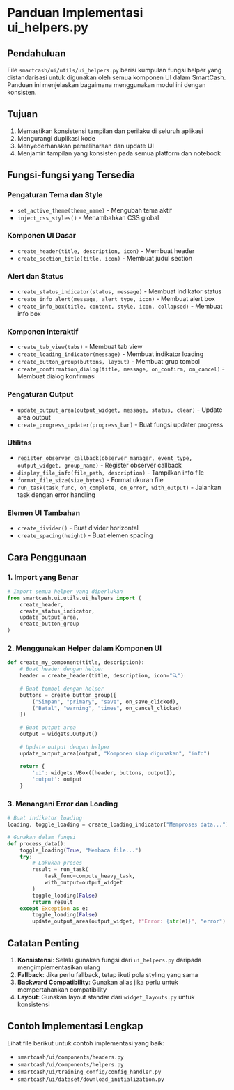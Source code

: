 # Panduan Implementasi ui_helpers.py

## Pendahuluan
File `smartcash/ui/utils/ui_helpers.py` berisi kumpulan fungsi helper yang distandarisasi untuk digunakan oleh semua komponen UI dalam SmartCash. Panduan ini menjelaskan bagaimana menggunakan modul ini dengan konsisten.

## Tujuan
1. Memastikan konsistensi tampilan dan perilaku di seluruh aplikasi
2. Mengurangi duplikasi kode
3. Menyederhanakan pemeliharaan dan update UI
4. Menjamin tampilan yang konsisten pada semua platform dan notebook

## Fungsi-fungsi yang Tersedia

### Pengaturan Tema dan Style
- `set_active_theme(theme_name)` - Mengubah tema aktif
- `inject_css_styles()` - Menambahkan CSS global

### Komponen UI Dasar
- `create_header(title, description, icon)` - Membuat header
- `create_section_title(title, icon)` - Membuat judul section

### Alert dan Status
- `create_status_indicator(status, message)` - Membuat indikator status
- `create_info_alert(message, alert_type, icon)` - Membuat alert box
- `create_info_box(title, content, style, icon, collapsed)` - Membuat info box

### Komponen Interaktif
- `create_tab_view(tabs)` - Membuat tab view
- `create_loading_indicator(message)` - Membuat indikator loading
- `create_button_group(buttons, layout)` - Membuat grup tombol
- `create_confirmation_dialog(title, message, on_confirm, on_cancel)` - Membuat dialog konfirmasi

### Pengaturan Output
- `update_output_area(output_widget, message, status, clear)` - Update area output
- `create_progress_updater(progress_bar)` - Buat fungsi updater progress

### Utilitas
- `register_observer_callback(observer_manager, event_type, output_widget, group_name)` - Register observer callback
- `display_file_info(file_path, description)` - Tampilkan info file
- `format_file_size(size_bytes)` - Format ukuran file
- `run_task(task_func, on_complete, on_error, with_output)` - Jalankan task dengan error handling

### Elemen UI Tambahan
- `create_divider()` - Buat divider horizontal
- `create_spacing(height)` - Buat elemen spacing

## Cara Penggunaan

### 1. Import yang Benar

```python
# Import semua helper yang diperlukan
from smartcash.ui.utils.ui_helpers import (
    create_header,
    create_status_indicator,
    update_output_area,
    create_button_group
)
```

### 2. Menggunakan Helper dalam Komponen UI

```python
def create_my_component(title, description):
    # Buat header dengan helper
    header = create_header(title, description, icon="🔍")
    
    # Buat tombol dengan helper
    buttons = create_button_group([
        ("Simpan", "primary", "save", on_save_clicked),
        ("Batal", "warning", "times", on_cancel_clicked)
    ])
    
    # Buat output area
    output = widgets.Output()
    
    # Update output dengan helper
    update_output_area(output, "Komponen siap digunakan", "info")
    
    return {
        'ui': widgets.VBox([header, buttons, output]),
        'output': output
    }
```

### 3. Menangani Error dan Loading

```python
# Buat indikator loading
loading, toggle_loading = create_loading_indicator("Memproses data...")

# Gunakan dalam fungsi
def process_data():
    toggle_loading(True, "Membaca file...")
    try:
        # Lakukan proses
        result = run_task(
            task_func=compute_heavy_task,
            with_output=output_widget
        )
        toggle_loading(False)
        return result
    except Exception as e:
        toggle_loading(False)
        update_output_area(output_widget, f"Error: {str(e)}", "error")
```

## Catatan Penting

1. **Konsistensi**: Selalu gunakan fungsi dari `ui_helpers.py` daripada mengimplementasikan ulang
2. **Fallback**: Jika perlu fallback, tetap ikuti pola styling yang sama
3. **Backward Compatibility**: Gunakan alias jika perlu untuk mempertahankan compatibility
4. **Layout**: Gunakan layout standar dari `widget_layouts.py` untuk konsistensi

## Contoh Implementasi Lengkap

Lihat file berikut untuk contoh implementasi yang baik:
- `smartcash/ui/components/headers.py`
- `smartcash/ui/components/helpers.py`
- `smartcash/ui/training_config/config_handler.py`
- `smartcash/ui/dataset/download_initialization.py`